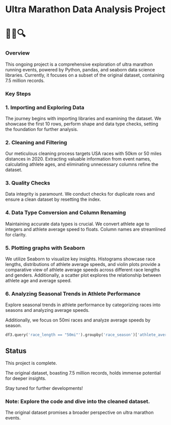 # Ultra Marathon Data Analysis Project
# 🏃‍♂️🔍

### Overview
This ongoing project is a comprehensive exploration of ultra marathon running events, powered by Python, pandas, and seaborn data science libraries. Currently, it focuses on a subset of the original dataset, containing 7.5 million records.

### Key Steps
### 1. Importing and Exploring Data
The journey begins with importing libraries and examining the dataset. We showcase the first 10 rows, perform shape and data type checks, setting the foundation for further analysis.

### 2. Cleaning and Filtering
Our meticulous cleaning process targets USA races with 50km or 50 miles distances in 2020. Extracting valuable information from event names, calculating athlete ages, and eliminating unnecessary columns refine the dataset.

### 3. Quality Checks
Data integrity is paramount. We conduct checks for duplicate rows and ensure a clean dataset by resetting the index.

### 4. Data Type Conversion and Column Renaming
Maintaining accurate data types is crucial. We convert athlete age to integers and athlete average speed to floats. Column names are streamlined for clarity.

### 5. Plotting graphs with Seaborn 
We utilize Seaborn to visualize key insights. Histograms showcase race lengths, distributions of athlete average speeds, and violin plots provide a comparative view of athlete average speeds across different race lengths and genders. Additionally, a scatter plot explores the relationship between athlete age and average speed.

### 6. **Analyzing Seasonal Trends in Athlete Performance**
   Explore seasonal trends in athlete performance by categorizing races into seasons and analyzing average speeds.
   
   Additionally, we focus on 50mi races and analyze average speeds by season.

```python
df3.query('race_length == "50mi"').groupby('race_season')['athlete_average_speed'].agg(['mean', 'count']).sort_values('mean', ascending=False)
```

## Status
This project is complete. 

The original dataset, boasting 7.5 million records, holds immense potential for deeper insights. 

Stay tuned for further developments!

### Note: Explore the code and dive into the cleaned dataset. 

The original dataset promises a broader perspective on ultra marathon events.
